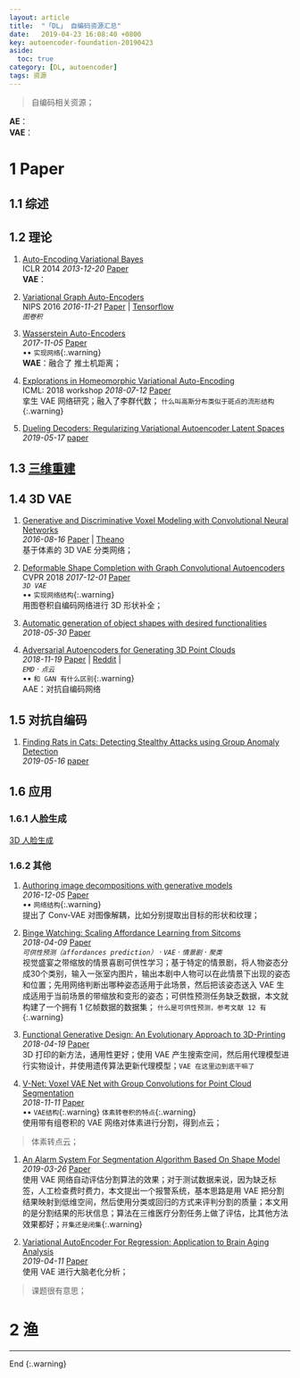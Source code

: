 ```yaml
---
layout: article
title:  "「DL」 自编码资源汇总"
date:   2019-04-23 16:08:40 +0800
key: autoencoder-foundation-20190423
aside:
  toc: true
category: [DL, autoencoder]
tags: 资源
---
```

>自编码相关资源；   

<!--more-->

**AE**：   
**VAE**：    

# 1 Paper

## 1.1 综述


## 1.2 理论
1. [Auto-Encoding Variational Bayes](http://cn.arxiv.org/abs/1312.6114)   
ICLR 2014 *2013-12-20* [Paper](https://arxiv.org/abs/1312.6114)   
**VAE**：   

1. [Variational Graph Auto-Encoders](http://cn.arxiv.org/abs/1611.07308)   
NIPS 2016 *2016-11-21* [Paper](https://arxiv.org/abs/1611.07308) | [Tensorflow](https://github.com/tkipf/gae)    
*`图卷积`*    

1. [Wasserstein Auto-Encoders](http://cn.arxiv.org/abs/1711.01558)    
*2017-11-05* [Paper](https://arxiv.org/abs/1711.01558)    
$\bullet  \bullet$   `实现网络`{:.warning}    
**WAE**：融合了 推土机距离；   

1. [Explorations in Homeomorphic Variational Auto-Encoding](http://cn.arxiv.org/abs/1807.04689)    
ICML: 2018 workshop *2018-07-12* [Paper](https://arxiv.org/abs/1807.04689)   
挛生 VAE 网络研究；融入了李群代数； `什么叫高斯分布类似于斑点的流形结构`{:.warning}     

1. [Dueling Decoders: Regularizing Variational Autoencoder Latent Spaces](http://cn.arxiv.org/abs/1905.07478)   
*2019-05-17* [paper](https://arxiv.org/abs/1905.07478)   

## 1.3 [三维重建](/cv/3dreconstruction/2019/03/28/foundation.html#22-自编码)   

## 1.4 3D VAE
1. [Generative and Discriminative Voxel Modeling with Convolutional Neural Networks](http://cn.arxiv.org/abs/1608.04236)    
*2016-08-16* [Paper](https://arxiv.org/abs/1608.04236) | [Theano](https://github.com/ajbrock/Generative-and-Discriminative-Voxel-Modeling)      
基于体素的 3D VAE 分类网络；   

1. [Deformable Shape Completion with Graph Convolutional Autoencoders](http://cn.arxiv.org/abs/1712.00268)   
CVPR 2018 *2017-12-01* [Paper](https://arxiv.org/abs/1712.00268)   
*`3D VAE`*   
$\bullet  \bullet$   `实现网络结构`{:.warning}    
用图卷积自编码网络进行 3D 形状补全；      

1. [Automatic generation of object shapes with desired functionalities](http://cn.arxiv.org/abs/1805.11984)   
*2018-05-30* [Paper](https://arxiv.org/abs/1805.11984)  

1. [Adversarial Autoencoders for Generating 3D Point Clouds](http://cn.arxiv.org/abs/1811.07605)   
*2018-11-19* [Paper](https://arxiv.org/abs/1811.07605) | [Reddit](https://www.reddit.com/r/MachineLearning/comments/9znzam/r_adversarial_autoencoders_for_generating_3d/) |     
*`EMD` · `点云`*    
$\bullet  \bullet$   `和 GAN 有什么区别`{:.warning}    
AAE：对抗自编码网络    

## 1.5 对抗自编码
1. [Finding Rats in Cats: Detecting Stealthy Attacks using Group Anomaly Detection](https://arxiv.org/abs/1905.07273)   
*2019-05-16* [paper](https://arxiv.org/abs/1905.07273)   

## 1.6 应用
### 1.6.1 人脸生成
[3D 人脸生成](/cv/imagegeneration/2019/03/29/foundation.html#121-3d-人脸生成)   

### 1.6.2 其他
1. [Authoring image decompositions with generative models](http://cn.arxiv.org/abs/1612.01479)    
*2016-12-05* [Paper](https://arxiv.org/abs/1612.01479)   
$\bullet  \bullet$   `网络结构`{:.warning}    
提出了 Conv-VAE 对图像解耦，比如分别提取出目标的形状和纹理；    

1. [Binge Watching: Scaling Affordance Learning from Sitcoms](http://cn.arxiv.org/abs/1804.03080)    
*2018-04-09* [Paper](https://arxiv.org/abs/1804.03080)   
*`可供性预测（affordances prediction）` · `VAE` · `情景剧` · `聚类`*   
视觉盛宴之带缩放的情景喜剧可供性学习；基于特定的情景剧，将人物姿态分成30个类别，输入一张室内图片，输出本剧中人物可以在此情景下出现的姿态和位置；先用网络判断出哪种姿态适用于此场景，然后把该姿态送入 VAE 生成适用于当前场景的带缩放和变形的姿态；可供性预测任务缺乏数据，本文就构建了一个拥有 1 亿帧数据的数据集； `什么是可供性预测，参考文献 12 有`{:.warning}      

1. [Functional Generative Design: An Evolutionary Approach to 3D-Printing](http://cn.arxiv.org/abs/1804.07284)   
*2018-04-19* [Paper](https://arxiv.org/abs/1804.07284)    
3D 打印的新方法，通用性更好；使用 VAE 产生搜索空间，然后用代理模型进行实物设计，并使用遗传算法更新代理模型；`VAE 在这里边到底干嘛了`   

1. [V-Net: Voxel VAE Net with Group Convolutions for Point Cloud Segmentation](http://cn.arxiv.org/abs/1811.04337)   
*2018-11-11* [Paper](https://arxiv.org/abs/1811.04337)    
$\bullet  \bullet$   `VAE结构`{:.warning} `体素转卷积的特点`{:.warning}    
使用带有组卷积的 VAE 网络对体素进行分割，得到点云；    
>体素转点云；   

1. [An Alarm System For Segmentation Algorithm Based On Shape Model](http://cn.arxiv.org/abs/1903.10645)    
*2019-03-26* [Paper](https://arxiv.org/abs/1903.10645)    
使用 VAE 网络自动评估分割算法的效果；对于测试数据来说，因为缺乏标签，人工检查费时费力，本文提出一个报警系统，基本思路是用 VAE 把分割结果映射到低维空间，然后使用分类或回归的方式来评判分割的质量；本文用的是分割结果的形状信息；算法在三维医疗分割任务上做了评估，比其他方法效果都好；`开集还是闭集`{:.warning}        

1. [Variational AutoEncoder For Regression: Application to Brain Aging Analysis](http://cn.arxiv.org/abs/1904.05948)   
*2019-04-11* [Paper](https://arxiv.org/abs/1904.05948)    
使用 VAE 进行大脑老化分析；    
>课题很有意思；    



# 2 渔

-------------------  
End
{:.warning}  
